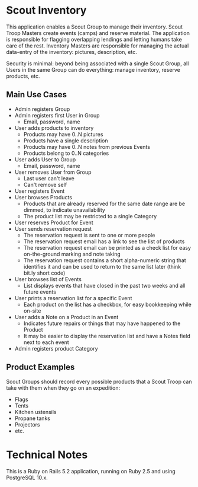 # Scout Inventory

This application enables a Scout Group to manage their inventory. Scout Troop Masters create events
(camps) and reserve material. The application is responsible for flagging overlapping lendings and
letting humans take care of the rest. Inventory Masters are responsible for managing the actual
data-entry of the inventory: pictures, description, etc.

Security is minimal: beyond being associated with a single Scout Group, all Users in the same Group
can do everything: manage inventory, reserve products, etc.

## Main Use Cases

* Admin registers Group
* Admin registers first User in Group
    - Email, password, name
* User adds products to inventory
    - Products may have 0..N pictures
    - Products have a single description
    - Products may have 0..N notes from previous Events
    - Products belong to 0..N categories
* User adds User to Group
    - Email, password, name
* User removes User from Group
    - Last user can't leave
    - Can't remove self
* User registers Event
* User browses Products
    - Products that are already reserved for the same date range are be dimmed, to
        indicate unavailability
    - The product list may be restricted to a single Category
* User reserves Product for Event
* User sends reservation request
    - The reservation request is sent to one or more people
    - The reservation request email has a link to see the list of products
    - The reservation request email can be printed as a check list for easy
        on-the-ground marking and note taking
    - The reservation request contains a short alpha-numeric string that identifies
        it and can be used to return to the same list later (think bit.ly short code)
* User browses list of Events
    - List displays events that have closed in the past two weeks and all future events
* User prints a reservation list for a specific Event
    - Each product on the list has a checkbox, for easy bookkeeping while on-site
* User adds a Note on a Product in an Event
    - Indicates future repairs or things that may have happened to the Product
    - It may be easier to display the reservation list and have a Notes field
        next to each event
* Admin registers product Category

## Product Examples

Scout Groups should record every possible products that a Scout Troop can take with them when they
go on an expedition:

* Flags
* Tents
* Kitchen ustensils
* Propane tanks
* Projectors
* etc.

# Technical Notes

This is a Ruby on Rails 5.2 application, running on Ruby 2.5 and using PostgreSQL 10.x.
